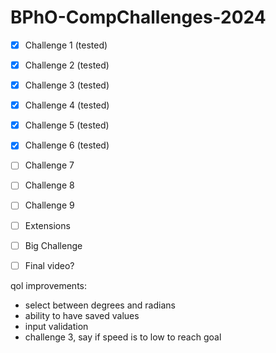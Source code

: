 # BPhO-CompChallenges-2024

- [x] Challenge 1 (tested)
- [x] Challenge 2 (tested)
- [x] Challenge 3 (tested)
- [x] Challenge 4 (tested)
- [x] Challenge 5 (tested)
- [x] Challenge 6 (tested)
- [ ] Challenge 7
- [ ] Challenge 8
- [ ] Challenge 9
- [ ] Extensions
- [ ] Big Challenge
- [ ] Final video?


qol improvements:
- select between degrees and radians
- ability to have saved values
- input validation
- challenge 3, say if speed is to low to reach goal
